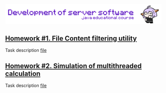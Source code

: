 ![header](misc/prew.gif)

## [Homework #1. File Content filtering utility](/fileFiltering/)
Task description [file](/misc/homework1.pdf)

## [Homework #2. Simulation of multithreaded calculation](/SimulationMultithreaded/)
Task description [file](/misc/homework2.pdf)